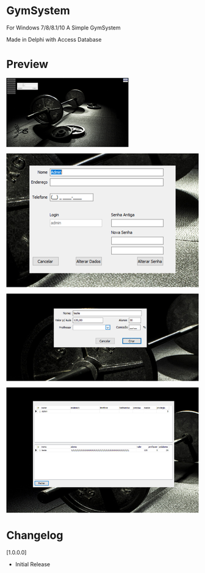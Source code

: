 # GymSystem
For Windows 7/8/8.1/10
A Simple GymSystem

Made in Delphi with Access Database

# Preview

![1](Documents/1.png)

![2](Documents/2.png)

![3](Documents/3.png)

![4](Documents/4.png)



# Changelog
[1.0.0.0]
* Initial Release